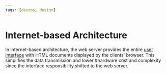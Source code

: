 ```yaml
---
tags: [devops, design]
---
```


# Internet-based Architecture

In internet-based architecture, the web server provides the entire [user interface](202303242118.md)
with HTML documents displayed by the clients' browser. This simplifies the data
transmission and lower #hardware cost and complexity since the interface
responsibility shifted to the web server.
